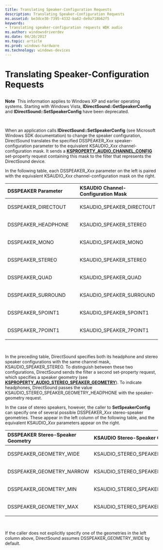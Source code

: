 ```yaml
---
title: Translating Speaker-Configuration Requests
description: Translating Speaker-Configuration Requests
ms.assetid: be3dce30-7395-4332-ba62-de9a718b62f5
keywords:
- translating speaker-configuration requests WDK audio
ms.author: windowsdriverdev
ms.date: 04/20/2017
ms.topic: article
ms.prod: windows-hardware
ms.technology: windows-devices
---
```


# Translating Speaker-Configuration Requests


## <span id="translating_speaker_configuration_requests"></span><span id="TRANSLATING_SPEAKER_CONFIGURATION_REQUESTS"></span>


**Note**  This information applies to Windows XP and earlier operating systems. Starting with Windows Vista, **IDirectSound::GetSpeakerConfig** and **IDirectSound::SetSpeakerConfig** have been deprecated.

 

When an application calls **IDirectSound::SetSpeakerConfig** (see Microsoft Windows SDK documentation) to change the speaker configuration, DirectSound translates the specified DSSPEAKER\_*Xxx* speaker-configuration parameter to the equivalent KSAUDIO\_*Xxx* channel-configuration mask. It sends a [**KSPROPERTY\_AUDIO\_CHANNEL\_CONFIG**](https://msdn.microsoft.com/library/windows/hardware/ff537250) set-property request containing this mask to the filter that represents the DirectSound device.

In the following table, each DSSPEAKER\_*Xxx* parameter on the left is paired with the equivalent KSAUDIO\_*Xxx* channel-configuration mask on the right.

<table>
<colgroup>
<col width="50%" />
<col width="50%" />
</colgroup>
<thead>
<tr class="header">
<th align="left">DSSPEAKER Parameter</th>
<th align="left">KSAUDIO Channel-Configuration Mask</th>
</tr>
</thead>
<tbody>
<tr class="odd">
<td align="left"><p>DSSPEAKER_DIRECTOUT</p></td>
<td align="left"><p>KSAUDIO_SPEAKER_DIRECTOUT</p></td>
</tr>
<tr class="even">
<td align="left"><p>DSSPEAKER_HEADPHONE</p></td>
<td align="left"><p>KSAUDIO_SPEAKER_STEREO</p></td>
</tr>
<tr class="odd">
<td align="left"><p>DSSPEAKER_MONO</p></td>
<td align="left"><p>KSAUDIO_SPEAKER_MONO</p></td>
</tr>
<tr class="even">
<td align="left"><p>DSSPEAKER_STEREO</p></td>
<td align="left"><p>KSAUDIO_SPEAKER_STEREO</p></td>
</tr>
<tr class="odd">
<td align="left"><p>DSSPEAKER_QUAD</p></td>
<td align="left"><p>KSAUDIO_SPEAKER_QUAD</p></td>
</tr>
<tr class="even">
<td align="left"><p>DSSPEAKER_SURROUND</p></td>
<td align="left"><p>KSAUDIO_SPEAKER_SURROUND</p></td>
</tr>
<tr class="odd">
<td align="left"><p>DSSPEAKER_5POINT1</p></td>
<td align="left"><p>KSAUDIO_SPEAKER_5POINT1</p></td>
</tr>
<tr class="even">
<td align="left"><p>DSSPEAKER_7POINT1</p></td>
<td align="left"><p>KSAUDIO_SPEAKER_7POINT1</p></td>
</tr>
</tbody>
</table>

 

In the preceding table, DirectSound specifies both its headphone and stereo speaker configurations with the same channel mask, KSAUDIO\_SPEAKER\_STEREO. To distinguish between these two configurations, DirectSound sends the filter a second set-property request, which specifies a speaker geometry (see [**KSPROPERTY\_AUDIO\_STEREO\_SPEAKER\_GEOMETRY**](https://msdn.microsoft.com/library/windows/hardware/ff537305)). To indicate headphones, DirectSound passes the value KSAUDIO\_STEREO\_SPEAKER\_GEOMETRY\_HEADPHONE with the speaker-geometry request.

In the case of stereo speakers, however, the caller to **SetSpeakerConfig** can specify one of several possible DSSPEAKER\_*Xxx* stereo-speaker geometries. These appear in the left column of the following table, and the equivalent KSAUDIO\_*Xxx* parameters appear on the right.

<table>
<colgroup>
<col width="50%" />
<col width="50%" />
</colgroup>
<thead>
<tr class="header">
<th align="left">DSSPEAKER Stereo-Speaker Geometry</th>
<th align="left">KSAUDIO Stereo-Speaker Geometry</th>
</tr>
</thead>
<tbody>
<tr class="odd">
<td align="left"><p>DSSPEAKER_GEOMETRY_WIDE</p></td>
<td align="left"><p>KSAUDIO_STEREO_SPEAKER_GEOMETRY_WIDE</p></td>
</tr>
<tr class="even">
<td align="left"><p>DSSPEAKER_GEOMETRY_NARROW</p></td>
<td align="left"><p>KSAUDIO_STEREO_SPEAKER_GEOMETRY_NARROW</p></td>
</tr>
<tr class="odd">
<td align="left"><p>DSSPEAKER_GEOMETRY_MIN</p></td>
<td align="left"><p>KSAUDIO_STEREO_SPEAKER_GEOMETRY_MIN</p></td>
</tr>
<tr class="even">
<td align="left"><p>DSSPEAKER_GEOMETRY_MAX</p></td>
<td align="left"><p>KSAUDIO_STEREO_SPEAKER_GEOMETRY_MAX</p></td>
</tr>
</tbody>
</table>

 

If the caller does not explicitly specify one of the geometries in the left column above, DirectSound assumes DSSPEAKER\_GEOMETRY\_WIDE by default.

 

 




